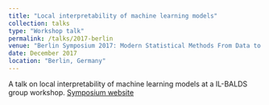 ```yaml
---
title: "Local interpretability of machine learning models"
collection: talks
type: "Workshop talk"
permalink: /talks/2017-berlin
venue: "Berlin Symposium 2017: Modern Statistical Methods From Data to Knowledge"
date: December 2017
location: "Berlin, Germany"
---
```


A talk on local interpretability of machine learning models at a IL-BALDS group workshop.
[Symposium website](il-balds.org/berlin-symposium-2017/)

